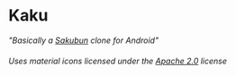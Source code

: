 # Kaku
*"Basically a [Sakubun](https://sakubun.herokuapp.com) clone for Android"*

###### Uses material icons licensed under the [Apache 2.0](https://www.apache.org/licenses/LICENSE-2.0.txt) license